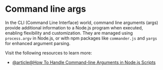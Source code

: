 # Command line args

In the CLI (Command Line Interface) world, command line arguments (args) provide additional information to a Node.js program when executed, enabling flexibility and customization. They are managed using `process.argv` in Node.js, or with npm packages like `commander.js` and `yargs` for enhanced argument parsing.

Visit the following resources to learn more:

- [@article@How To Handle Command-line Arguments in Node.js Scripts](https://www.digitalocean.com/community/tutorials/nodejs-command-line-arguments-node-scripts)